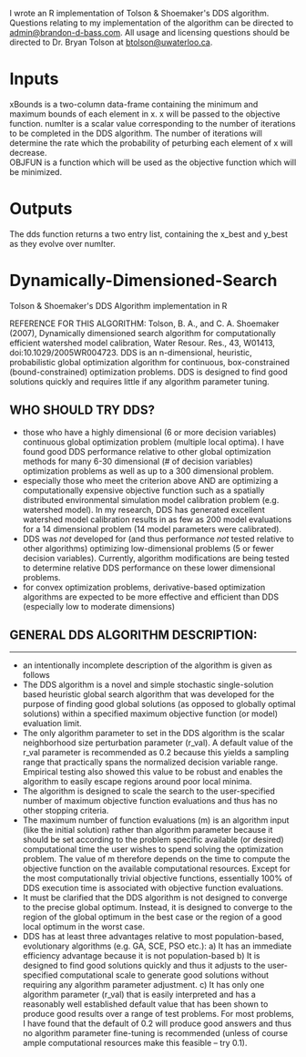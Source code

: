 I wrote an R implementation of Tolson & Shoemaker's DDS algorithm.  Questions relating to my implementation of the algorithm can be directed to admin@brandon-d-bass.com.  All usage and licensing questions should be directed to Dr. Bryan Tolson at btolson@uwaterloo.ca.  

Inputs
====================
xBounds is a two-column data-frame containing the minimum and maximum bounds of each element in x.  x will be passed to the objective function.
numIter is a scalar value corresponding to the number of iterations to be completed in the DDS algorithm.  The number of iterations will determine the rate which the probability of peturbing each element of x will decrease.  
OBJFUN is a function which will be used as the objective function which will be minimized.  

Outputs
====================
The dds function returns a two entry list, containing the x_best and y_best as they evolve over numIter.  

Dynamically-Dimensioned-Search
==============================

Tolson &amp; Shoemaker's DDS Algorithm implementation in R 

REFERENCE FOR THIS ALGORITHM:
Tolson, B. A., and C. A. Shoemaker (2007), Dynamically dimensioned search algorithm for computationally efficient watershed model calibration, Water Resour. Res., 43, W01413, doi:10.1029/2005WR004723.
DDS is an n-dimensional, heuristic, probabilistic global optimization algorithm for continuous, box-constrained (bound-constrained) optimization problems. DDS is designed to find good solutions quickly and requires little if any algorithm parameter tuning.

WHO SHOULD TRY DDS?
------------------
- those who have a highly dimensional (6 or more decision variables) continuous global optimization problem (multiple local optima). I have found good DDS performance relative to other global optimization methods for many 6-30 dimensional (# of decision variables) optimization problems as well as up to a 300 dimensional problem.
- especially those who meet the criterion above AND are optimizing a computationally expensive objective function such as a spatially distributed environmental simulation model calibration problem (e.g. watershed model). In my research, DDS has generated excellent watershed model calibration results in as few as 200 model evaluations for a 14 dimensional problem (14 model parameters were calibrated).
- DDS was *not* developed for (and thus performance *not* tested relative to other algorithms) optimizing low-dimensional problems (5 or fewer decision variables). Currently, algorithm modifications are being tested to determine relative DDS performance on these lower dimensional problems.
- for convex optimization problems, derivative-based optimization algorithms are expected to be more effective and efficient than DDS (especially low to moderate dimensions)

GENERAL DDS ALGORITHM DESCRIPTION:
---------------------------------
---------------------------------
- an intentionally incomplete description of the algorithm is given as follows 
- The DDS algorithm is a novel and simple stochastic single-solution based heuristic global search algorithm that was developed for the purpose of finding good global solutions (as opposed to globally optimal solutions) within a specified maximum objective function (or model) evaluation limit.
- The only algorithm parameter to set in the DDS algorithm is the scalar neighborhood size perturbation parameter (r_val). A default value of the r_val parameter is recommended as 0.2 because this yields a sampling range that practically spans the normalized decision variable range. Empirical testing also showed this value to be robust and enables the algorithm to easily escape regions around poor local minima.
- The algorithm is designed to scale the search to the user-specified number of maximum objective function evaluations and thus has no other stopping criteria.
- The maximum number of function evaluations (m) is an algorithm input (like the initial solution) rather than algorithm parameter because it should be set according to the problem specific available (or desired) computational time the user wishes to spend solving the optimization problem. The value of m therefore depends on the time to compute the objective function on the available computational resources. Except for the most computationally trivial objective functions, essentially 100% of DDS execution time is associated with objective function evaluations.
- It must be clarified that the DDS algorithm is not designed to converge to the precise global optimum. Instead, it is designed to converge to the region of the global optimum in the best case or the region of a good local optimum in the worst case.
- DDS has at least three advantages relative to most population-based, evolutionary algorithms (e.g. GA, SCE, PSO etc.):
a) It has an immediate efficiency advantage because it is not population-based
b) It is designed to find good solutions quickly and thus it adjusts to the user-specified computational scale to generate good solutions without requiring any algorithm parameter adjustment.
c) It has only one algorithm parameter (r_val) that is easily interpreted and has a reasonably well established default value that has been shown to produce good results over a range of test problems. For most problems, I have found that the default of 0.2 will produce good answers and thus no algorithm parameter fine-tuning is recommended (unless of course ample computational resources make this feasible – try 0.1).
